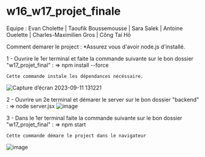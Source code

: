 # w16_w17_projet_finale

Equipe : Evan Cholette | Taoufik Boussemousse | Sara Salek | Antoine Ouelette | Charles-Maximilien Gros | Công Tai Hô

Comment demarer le project :
*Assurez vous d'avoir node.js d'installé.

1 - Ouvrire le 1er terminal et faite la commande suivante sur le bon dossier "w17_projet_final" : => npm install --force

    Cette commande instale les dépendances nécéssaire.
    
![Capture d’écran 2023-09-11 131221](https://github.com/EchoCodeInk/w17_projet_final/assets/143127630/fc6f5d20-497c-4f24-9fe7-d10a77322622)

2 - Ouvrire un 2e terminal et démarer le server sur le bon dossier "backend" : => node server.jsx 
![image](https://github.com/EchoCodeInk/w17_projet_final/assets/143127630/2073c716-7743-4493-96d6-529ce67c022a)

3 - Dans le 1er terminal faite la commande suivante sur le bon dossier "w17_projet_final" : => npm start

    Cette commande démare le project dans le navigateur 

![image](https://github.com/EchoCodeInk/w17_projet_final/assets/143127630/6600855c-8752-4884-9fca-44122180a8fb)



